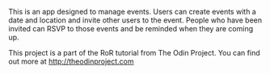 This is an app designed to manage events. Users can create events with a date and location and invite other users to the event. People who have been invited can RSVP to those events and be reminded when they are coming up.

This project is a part of the RoR tutorial from The Odin Project. You can find out more at http://theodinproject.com